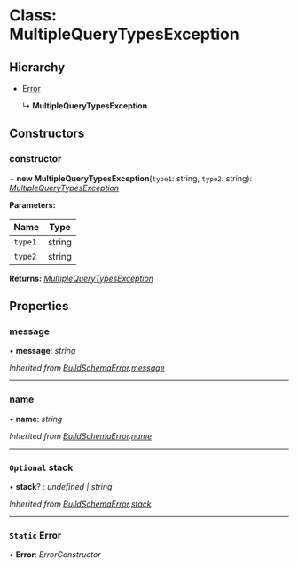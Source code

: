 # Class: MultipleQueryTypesException

## Hierarchy

* [Error](buildschemaerror.md#static-error)

  ↳ **MultipleQueryTypesException**

## Constructors

###  constructor

\+ **new MultipleQueryTypesException**(`type1`: string, `type2`: string): *[MultipleQueryTypesException](multiplequerytypesexception.md)*

**Parameters:**

Name | Type |
------ | ------ |
`type1` | string |
`type2` | string |

**Returns:** *[MultipleQueryTypesException](multiplequerytypesexception.md)*

## Properties

###  message

• **message**: *string*

*Inherited from [BuildSchemaError](buildschemaerror.md).[message](buildschemaerror.md#message)*

___

###  name

• **name**: *string*

*Inherited from [BuildSchemaError](buildschemaerror.md).[name](buildschemaerror.md#name)*

___

### `Optional` stack

• **stack**? : *undefined | string*

*Inherited from [BuildSchemaError](buildschemaerror.md).[stack](buildschemaerror.md#optional-stack)*

___

### `Static` Error

▪ **Error**: *ErrorConstructor*
